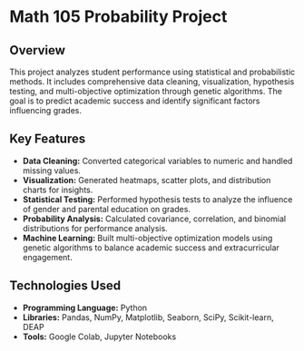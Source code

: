 # Math 105 Probability Project

## Overview
This project analyzes student performance using statistical and probabilistic methods. It includes comprehensive data cleaning, visualization, hypothesis testing, and multi-objective optimization through genetic algorithms. The goal is to predict academic success and identify significant factors influencing grades.

## Key Features
- **Data Cleaning:** Converted categorical variables to numeric and handled missing values.
- **Visualization:** Generated heatmaps, scatter plots, and distribution charts for insights.
- **Statistical Testing:** Performed hypothesis tests to analyze the influence of gender and parental education on grades.
- **Probability Analysis:** Calculated covariance, correlation, and binomial distributions for performance analysis.
- **Machine Learning:** Built multi-objective optimization models using genetic algorithms to balance academic success and extracurricular engagement.

## Technologies Used
- **Programming Language:** Python
- **Libraries:** Pandas, NumPy, Matplotlib, Seaborn, SciPy, Scikit-learn, DEAP
- **Tools:** Google Colab, Jupyter Notebooks
